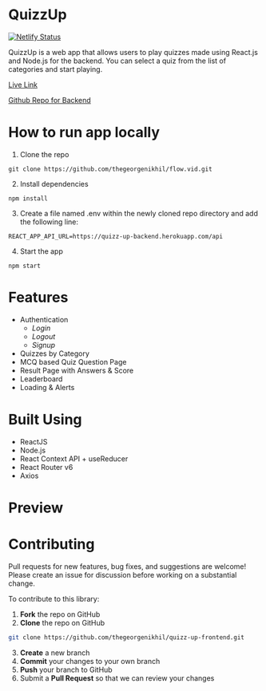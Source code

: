 # QuizzUp

[![Netlify Status](https://api.netlify.com/api/v1/badges/e282fa7e-3269-4169-8f1f-5b3b8d1c6698/deploy-status)](https://app.netlify.com/sites/quizz-up/deploys)

QuizzUp is a web app that allows users to play quizzes made using React.js and Node.js for the backend. You can select a quiz from the list of categories and start playing.



[Live Link](https://quizz-up.netlify.app/)

[Github Repo for Backend](https://github.com/thegeorgenikhil/quizz-up-frontend)

# How to run app locally

1.  Clone the repo

```
git clone https://github.com/thegeorgenikhil/flow.vid.git
```

2.  Install dependencies

```
npm install
```

3.  Create a file named .env within the newly cloned repo directory and add the following line:

```
REACT_APP_API_URL=https://quizz-up-backend.herokuapp.com/api
```

4.  Start the app

```
npm start
```

# Features

- Authentication
  - _Login_
  - _Logout_
  - _Signup_
- Quizzes by Category
- MCQ based Quiz Question Page
- Result Page with Answers & Score
- Leaderboard
- Loading & Alerts

# Built Using

- ReactJS
- Node.js
- React Context API + useReducer
- React Router v6
- Axios

# Preview

# Contributing

Pull requests for new features, bug fixes, and suggestions are welcome! Please create an issue for discussion before working on a substantial change.

To contribute to this library:

1. **Fork** the repo on GitHub
2. **Clone** the repo on GitHub

```bash
git clone https://github.com/thegeorgenikhil/quizz-up-frontend.git
```

3. **Create** a new branch
4. **Commit** your changes to your own branch
5. **Push** your branch to GitHub
6. Submit a **Pull Request** so that we can review your changes
